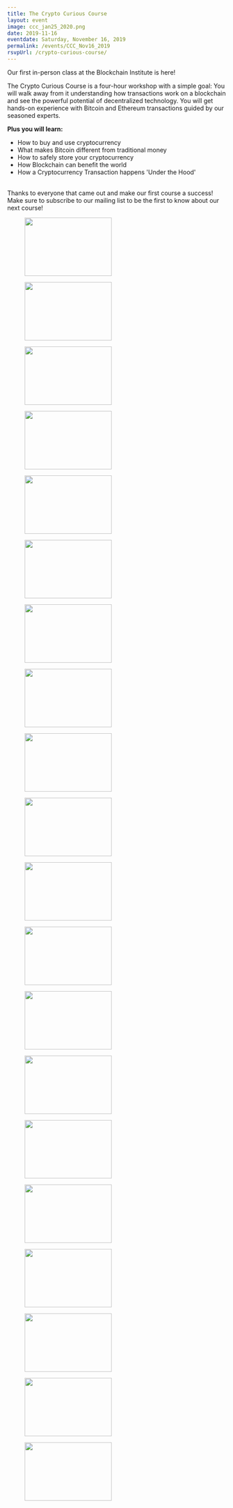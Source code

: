```yaml
---
title: The Crypto Curious Course
layout: event
image: ccc_jan25_2020.png
date: 2019-11-16
eventdate: Saturday, November 16, 2019
permalink: /events/CCC_Nov16_2019
rsvpUrl: /crypto-curious-course/
---
```

Our first in-person class at the Blockchain Institute is here!

The Crypto Curious Course is a four-hour workshop with a simple goal: You will walk away from it understanding how transactions work on a blockchain and see the powerful potential of decentralized technology.
You will get hands-on experience with Bitcoin and Ethereum transactions guided by our seasoned experts.

<b>Plus you will learn:</b>
<ul><li>How to buy and use cryptocurrency</li><li>What makes Bitcoin different from traditional money</li><li>How to safely store your cryptocurrency</li><li>How Blockchain can benefit the world</li><li>How a Cryptocurrency Transaction happens 'Under the Hood'</li></ul>
<br>
Thanks to everyone that came out and make our first course a success! Make sure to subscribe to our mailing list to be the first to know about our next course!		
			<figure class='gallery-item'>
				<a data-elementor-open-lightbox="yes" data-elementor-lightbox-slideshow="9779e6b" href='https://theblockchaininstitute.org/wp-content/uploads/2019/11/20191116_fjs_coincollect_1.jpg'><img width="200" height="134" src="https://theblockchaininstitute.org/wp-content/uploads/2019/11/20191116_fjs_coincollect_1-200x134.jpg" alt="" srcset="https://theblockchaininstitute.org/wp-content/uploads/2019/11/20191116_fjs_coincollect_1-200x134.jpg 200w, https://theblockchaininstitute.org/wp-content/uploads/2019/11/20191116_fjs_coincollect_1-449x300.jpg 449w, https://theblockchaininstitute.org/wp-content/uploads/2019/11/20191116_fjs_coincollect_1-768x513.jpg 768w, https://theblockchaininstitute.org/wp-content/uploads/2019/11/20191116_fjs_coincollect_1-1024x684.jpg 1024w, https://theblockchaininstitute.org/wp-content/uploads/2019/11/20191116_fjs_coincollect_1-1080x721.jpg 1080w, https://theblockchaininstitute.org/wp-content/uploads/2019/11/20191116_fjs_coincollect_1.jpg 1200w" sizes="(max-width: 200px) 100vw, 200px" /></a>
			</figure><figure class='gallery-item'>
				<a data-elementor-open-lightbox="yes" data-elementor-lightbox-slideshow="9779e6b" href='https://theblockchaininstitute.org/wp-content/uploads/2019/11/20191116_fjs_coincollect_3.jpg'><img width="200" height="134" src="https://theblockchaininstitute.org/wp-content/uploads/2019/11/20191116_fjs_coincollect_3-200x134.jpg" alt="" srcset="https://theblockchaininstitute.org/wp-content/uploads/2019/11/20191116_fjs_coincollect_3-200x134.jpg 200w, https://theblockchaininstitute.org/wp-content/uploads/2019/11/20191116_fjs_coincollect_3-449x300.jpg 449w, https://theblockchaininstitute.org/wp-content/uploads/2019/11/20191116_fjs_coincollect_3-768x513.jpg 768w, https://theblockchaininstitute.org/wp-content/uploads/2019/11/20191116_fjs_coincollect_3-1024x684.jpg 1024w, https://theblockchaininstitute.org/wp-content/uploads/2019/11/20191116_fjs_coincollect_3-1080x721.jpg 1080w, https://theblockchaininstitute.org/wp-content/uploads/2019/11/20191116_fjs_coincollect_3.jpg 1200w" sizes="(max-width: 200px) 100vw, 200px" /></a>
			</figure><figure class='gallery-item'>
				<a data-elementor-open-lightbox="yes" data-elementor-lightbox-slideshow="9779e6b" href='https://theblockchaininstitute.org/wp-content/uploads/2019/11/20191116_fjs_coincollect_4-1.jpg'><img width="200" height="134" src="https://theblockchaininstitute.org/wp-content/uploads/2019/11/20191116_fjs_coincollect_4-1-200x134.jpg" alt="" srcset="https://theblockchaininstitute.org/wp-content/uploads/2019/11/20191116_fjs_coincollect_4-1-200x134.jpg 200w, https://theblockchaininstitute.org/wp-content/uploads/2019/11/20191116_fjs_coincollect_4-1-449x300.jpg 449w, https://theblockchaininstitute.org/wp-content/uploads/2019/11/20191116_fjs_coincollect_4-1-768x513.jpg 768w, https://theblockchaininstitute.org/wp-content/uploads/2019/11/20191116_fjs_coincollect_4-1-1024x684.jpg 1024w, https://theblockchaininstitute.org/wp-content/uploads/2019/11/20191116_fjs_coincollect_4-1-1080x721.jpg 1080w, https://theblockchaininstitute.org/wp-content/uploads/2019/11/20191116_fjs_coincollect_4-1.jpg 1200w" sizes="(max-width: 200px) 100vw, 200px" /></a>
			</figure><figure class='gallery-item'>
				<a data-elementor-open-lightbox="yes" data-elementor-lightbox-slideshow="9779e6b" href='https://theblockchaininstitute.org/wp-content/uploads/2019/11/20191116_fjs_coincollect_5-1.jpg'><img width="200" height="134" src="https://theblockchaininstitute.org/wp-content/uploads/2019/11/20191116_fjs_coincollect_5-1-200x134.jpg" alt="" srcset="https://theblockchaininstitute.org/wp-content/uploads/2019/11/20191116_fjs_coincollect_5-1-200x134.jpg 200w, https://theblockchaininstitute.org/wp-content/uploads/2019/11/20191116_fjs_coincollect_5-1-449x300.jpg 449w, https://theblockchaininstitute.org/wp-content/uploads/2019/11/20191116_fjs_coincollect_5-1-768x513.jpg 768w, https://theblockchaininstitute.org/wp-content/uploads/2019/11/20191116_fjs_coincollect_5-1-1024x684.jpg 1024w, https://theblockchaininstitute.org/wp-content/uploads/2019/11/20191116_fjs_coincollect_5-1-1080x721.jpg 1080w, https://theblockchaininstitute.org/wp-content/uploads/2019/11/20191116_fjs_coincollect_5-1.jpg 1200w" sizes="(max-width: 200px) 100vw, 200px" /></a>
			</figure><figure class='gallery-item'>
				<a data-elementor-open-lightbox="yes" data-elementor-lightbox-slideshow="9779e6b" href='https://theblockchaininstitute.org/wp-content/uploads/2019/11/20191116_fjs_coincollect_7.jpg'><img width="200" height="134" src="https://theblockchaininstitute.org/wp-content/uploads/2019/11/20191116_fjs_coincollect_7-200x134.jpg" alt="" srcset="https://theblockchaininstitute.org/wp-content/uploads/2019/11/20191116_fjs_coincollect_7-200x134.jpg 200w, https://theblockchaininstitute.org/wp-content/uploads/2019/11/20191116_fjs_coincollect_7-449x300.jpg 449w, https://theblockchaininstitute.org/wp-content/uploads/2019/11/20191116_fjs_coincollect_7-768x513.jpg 768w, https://theblockchaininstitute.org/wp-content/uploads/2019/11/20191116_fjs_coincollect_7-1024x684.jpg 1024w, https://theblockchaininstitute.org/wp-content/uploads/2019/11/20191116_fjs_coincollect_7-1080x721.jpg 1080w, https://theblockchaininstitute.org/wp-content/uploads/2019/11/20191116_fjs_coincollect_7.jpg 1200w" sizes="(max-width: 200px) 100vw, 200px" /></a>
			</figure><figure class='gallery-item'>
				<a data-elementor-open-lightbox="yes" data-elementor-lightbox-slideshow="9779e6b" href='https://theblockchaininstitute.org/wp-content/uploads/2019/11/20191116_fjs_coincollect_8.jpg'><img width="200" height="134" src="https://theblockchaininstitute.org/wp-content/uploads/2019/11/20191116_fjs_coincollect_8-200x134.jpg" alt="" srcset="https://theblockchaininstitute.org/wp-content/uploads/2019/11/20191116_fjs_coincollect_8-200x134.jpg 200w, https://theblockchaininstitute.org/wp-content/uploads/2019/11/20191116_fjs_coincollect_8-449x300.jpg 449w, https://theblockchaininstitute.org/wp-content/uploads/2019/11/20191116_fjs_coincollect_8-768x513.jpg 768w, https://theblockchaininstitute.org/wp-content/uploads/2019/11/20191116_fjs_coincollect_8-1024x684.jpg 1024w, https://theblockchaininstitute.org/wp-content/uploads/2019/11/20191116_fjs_coincollect_8-1080x721.jpg 1080w, https://theblockchaininstitute.org/wp-content/uploads/2019/11/20191116_fjs_coincollect_8.jpg 1200w" sizes="(max-width: 200px) 100vw, 200px" /></a>
			</figure><figure class='gallery-item'>
				<a data-elementor-open-lightbox="yes" data-elementor-lightbox-slideshow="9779e6b" href='https://theblockchaininstitute.org/wp-content/uploads/2019/11/20191116_fjs_coincollect_9-1.jpg'><img width="200" height="134" src="https://theblockchaininstitute.org/wp-content/uploads/2019/11/20191116_fjs_coincollect_9-1-200x134.jpg" alt="" srcset="https://theblockchaininstitute.org/wp-content/uploads/2019/11/20191116_fjs_coincollect_9-1-200x134.jpg 200w, https://theblockchaininstitute.org/wp-content/uploads/2019/11/20191116_fjs_coincollect_9-1-449x300.jpg 449w, https://theblockchaininstitute.org/wp-content/uploads/2019/11/20191116_fjs_coincollect_9-1-768x513.jpg 768w, https://theblockchaininstitute.org/wp-content/uploads/2019/11/20191116_fjs_coincollect_9-1-1024x684.jpg 1024w, https://theblockchaininstitute.org/wp-content/uploads/2019/11/20191116_fjs_coincollect_9-1-1080x721.jpg 1080w, https://theblockchaininstitute.org/wp-content/uploads/2019/11/20191116_fjs_coincollect_9-1.jpg 1200w" sizes="(max-width: 200px) 100vw, 200px" /></a>
			</figure><figure class='gallery-item'>
				<a data-elementor-open-lightbox="yes" data-elementor-lightbox-slideshow="9779e6b" href='https://theblockchaininstitute.org/wp-content/uploads/2019/11/20191116_fjs_coincollect_11.jpg'><img width="200" height="134" src="https://theblockchaininstitute.org/wp-content/uploads/2019/11/20191116_fjs_coincollect_11-200x134.jpg" alt="" srcset="https://theblockchaininstitute.org/wp-content/uploads/2019/11/20191116_fjs_coincollect_11-200x134.jpg 200w, https://theblockchaininstitute.org/wp-content/uploads/2019/11/20191116_fjs_coincollect_11-449x300.jpg 449w, https://theblockchaininstitute.org/wp-content/uploads/2019/11/20191116_fjs_coincollect_11-768x513.jpg 768w, https://theblockchaininstitute.org/wp-content/uploads/2019/11/20191116_fjs_coincollect_11-1024x684.jpg 1024w, https://theblockchaininstitute.org/wp-content/uploads/2019/11/20191116_fjs_coincollect_11-1080x721.jpg 1080w, https://theblockchaininstitute.org/wp-content/uploads/2019/11/20191116_fjs_coincollect_11.jpg 1200w" sizes="(max-width: 200px) 100vw, 200px" /></a>
			</figure><figure class='gallery-item'>
				<a data-elementor-open-lightbox="yes" data-elementor-lightbox-slideshow="9779e6b" href='https://theblockchaininstitute.org/wp-content/uploads/2019/11/20191116_fjs_coincollect_12.jpg'><img width="200" height="134" src="https://theblockchaininstitute.org/wp-content/uploads/2019/11/20191116_fjs_coincollect_12-200x134.jpg" alt="" srcset="https://theblockchaininstitute.org/wp-content/uploads/2019/11/20191116_fjs_coincollect_12-200x134.jpg 200w, https://theblockchaininstitute.org/wp-content/uploads/2019/11/20191116_fjs_coincollect_12-449x300.jpg 449w, https://theblockchaininstitute.org/wp-content/uploads/2019/11/20191116_fjs_coincollect_12-768x513.jpg 768w, https://theblockchaininstitute.org/wp-content/uploads/2019/11/20191116_fjs_coincollect_12-1024x684.jpg 1024w, https://theblockchaininstitute.org/wp-content/uploads/2019/11/20191116_fjs_coincollect_12-1080x721.jpg 1080w, https://theblockchaininstitute.org/wp-content/uploads/2019/11/20191116_fjs_coincollect_12.jpg 1200w" sizes="(max-width: 200px) 100vw, 200px" /></a>
			</figure><figure class='gallery-item'>
				<a data-elementor-open-lightbox="yes" data-elementor-lightbox-slideshow="9779e6b" href='https://theblockchaininstitute.org/wp-content/uploads/2019/11/20191116_fjs_coincollect_13.jpg'><img width="200" height="134" src="https://theblockchaininstitute.org/wp-content/uploads/2019/11/20191116_fjs_coincollect_13-200x134.jpg" alt="" srcset="https://theblockchaininstitute.org/wp-content/uploads/2019/11/20191116_fjs_coincollect_13-200x134.jpg 200w, https://theblockchaininstitute.org/wp-content/uploads/2019/11/20191116_fjs_coincollect_13-449x300.jpg 449w, https://theblockchaininstitute.org/wp-content/uploads/2019/11/20191116_fjs_coincollect_13-768x513.jpg 768w, https://theblockchaininstitute.org/wp-content/uploads/2019/11/20191116_fjs_coincollect_13-1024x684.jpg 1024w, https://theblockchaininstitute.org/wp-content/uploads/2019/11/20191116_fjs_coincollect_13-1080x721.jpg 1080w, https://theblockchaininstitute.org/wp-content/uploads/2019/11/20191116_fjs_coincollect_13.jpg 1200w" sizes="(max-width: 200px) 100vw, 200px" /></a>
			</figure><figure class='gallery-item'>
				<a data-elementor-open-lightbox="yes" data-elementor-lightbox-slideshow="9779e6b" href='https://theblockchaininstitute.org/wp-content/uploads/2019/11/20191116_fjs_coincollect_14.jpg'><img width="200" height="134" src="https://theblockchaininstitute.org/wp-content/uploads/2019/11/20191116_fjs_coincollect_14-200x134.jpg" alt="" srcset="https://theblockchaininstitute.org/wp-content/uploads/2019/11/20191116_fjs_coincollect_14-200x134.jpg 200w, https://theblockchaininstitute.org/wp-content/uploads/2019/11/20191116_fjs_coincollect_14-449x300.jpg 449w, https://theblockchaininstitute.org/wp-content/uploads/2019/11/20191116_fjs_coincollect_14-768x513.jpg 768w, https://theblockchaininstitute.org/wp-content/uploads/2019/11/20191116_fjs_coincollect_14-1024x684.jpg 1024w, https://theblockchaininstitute.org/wp-content/uploads/2019/11/20191116_fjs_coincollect_14-1080x721.jpg 1080w, https://theblockchaininstitute.org/wp-content/uploads/2019/11/20191116_fjs_coincollect_14.jpg 1200w" sizes="(max-width: 200px) 100vw, 200px" /></a>
			</figure><figure class='gallery-item'>
				<a data-elementor-open-lightbox="yes" data-elementor-lightbox-slideshow="9779e6b" href='https://theblockchaininstitute.org/wp-content/uploads/2019/11/20191116_fjs_coincollect_15.jpg'><img width="200" height="134" src="https://theblockchaininstitute.org/wp-content/uploads/2019/11/20191116_fjs_coincollect_15-200x134.jpg" alt="" srcset="https://theblockchaininstitute.org/wp-content/uploads/2019/11/20191116_fjs_coincollect_15-200x134.jpg 200w, https://theblockchaininstitute.org/wp-content/uploads/2019/11/20191116_fjs_coincollect_15-449x300.jpg 449w, https://theblockchaininstitute.org/wp-content/uploads/2019/11/20191116_fjs_coincollect_15-768x513.jpg 768w, https://theblockchaininstitute.org/wp-content/uploads/2019/11/20191116_fjs_coincollect_15-1024x684.jpg 1024w, https://theblockchaininstitute.org/wp-content/uploads/2019/11/20191116_fjs_coincollect_15-1080x721.jpg 1080w, https://theblockchaininstitute.org/wp-content/uploads/2019/11/20191116_fjs_coincollect_15.jpg 1200w" sizes="(max-width: 200px) 100vw, 200px" /></a>
			</figure><figure class='gallery-item'>
				<a data-elementor-open-lightbox="yes" data-elementor-lightbox-slideshow="9779e6b" href='https://theblockchaininstitute.org/wp-content/uploads/2019/11/20191116_fjs_coincollect_16-1.jpg'><img width="200" height="134" src="https://theblockchaininstitute.org/wp-content/uploads/2019/11/20191116_fjs_coincollect_16-1-200x134.jpg" alt="" srcset="https://theblockchaininstitute.org/wp-content/uploads/2019/11/20191116_fjs_coincollect_16-1-200x134.jpg 200w, https://theblockchaininstitute.org/wp-content/uploads/2019/11/20191116_fjs_coincollect_16-1-449x300.jpg 449w, https://theblockchaininstitute.org/wp-content/uploads/2019/11/20191116_fjs_coincollect_16-1-768x513.jpg 768w, https://theblockchaininstitute.org/wp-content/uploads/2019/11/20191116_fjs_coincollect_16-1-1024x684.jpg 1024w, https://theblockchaininstitute.org/wp-content/uploads/2019/11/20191116_fjs_coincollect_16-1-1080x721.jpg 1080w, https://theblockchaininstitute.org/wp-content/uploads/2019/11/20191116_fjs_coincollect_16-1.jpg 1200w" sizes="(max-width: 200px) 100vw, 200px" /></a>
			</figure><figure class='gallery-item'>
				<a data-elementor-open-lightbox="yes" data-elementor-lightbox-slideshow="9779e6b" href='https://theblockchaininstitute.org/wp-content/uploads/2019/11/20191116_fjs_coincollect_17.jpg'><img width="200" height="134" src="https://theblockchaininstitute.org/wp-content/uploads/2019/11/20191116_fjs_coincollect_17-200x134.jpg" alt="" srcset="https://theblockchaininstitute.org/wp-content/uploads/2019/11/20191116_fjs_coincollect_17-200x134.jpg 200w, https://theblockchaininstitute.org/wp-content/uploads/2019/11/20191116_fjs_coincollect_17-449x300.jpg 449w, https://theblockchaininstitute.org/wp-content/uploads/2019/11/20191116_fjs_coincollect_17-768x513.jpg 768w, https://theblockchaininstitute.org/wp-content/uploads/2019/11/20191116_fjs_coincollect_17-1024x684.jpg 1024w, https://theblockchaininstitute.org/wp-content/uploads/2019/11/20191116_fjs_coincollect_17-1080x721.jpg 1080w, https://theblockchaininstitute.org/wp-content/uploads/2019/11/20191116_fjs_coincollect_17.jpg 1200w" sizes="(max-width: 200px) 100vw, 200px" /></a>
			</figure><figure class='gallery-item'>
				<a data-elementor-open-lightbox="yes" data-elementor-lightbox-slideshow="9779e6b" href='https://theblockchaininstitute.org/wp-content/uploads/2019/11/20191116_fjs_coincollect_18.jpg'><img width="200" height="134" src="https://theblockchaininstitute.org/wp-content/uploads/2019/11/20191116_fjs_coincollect_18-200x134.jpg" alt="" srcset="https://theblockchaininstitute.org/wp-content/uploads/2019/11/20191116_fjs_coincollect_18-200x134.jpg 200w, https://theblockchaininstitute.org/wp-content/uploads/2019/11/20191116_fjs_coincollect_18-449x300.jpg 449w, https://theblockchaininstitute.org/wp-content/uploads/2019/11/20191116_fjs_coincollect_18-768x513.jpg 768w, https://theblockchaininstitute.org/wp-content/uploads/2019/11/20191116_fjs_coincollect_18-1024x684.jpg 1024w, https://theblockchaininstitute.org/wp-content/uploads/2019/11/20191116_fjs_coincollect_18-1080x721.jpg 1080w, https://theblockchaininstitute.org/wp-content/uploads/2019/11/20191116_fjs_coincollect_18.jpg 1200w" sizes="(max-width: 200px) 100vw, 200px" /></a>
			</figure><figure class='gallery-item'>
				<a data-elementor-open-lightbox="yes" data-elementor-lightbox-slideshow="9779e6b" href='https://theblockchaininstitute.org/wp-content/uploads/2019/11/20191116_fjs_coincollect_20-1.jpg'><img width="200" height="134" src="https://theblockchaininstitute.org/wp-content/uploads/2019/11/20191116_fjs_coincollect_20-1-200x134.jpg" alt="" srcset="https://theblockchaininstitute.org/wp-content/uploads/2019/11/20191116_fjs_coincollect_20-1-200x134.jpg 200w, https://theblockchaininstitute.org/wp-content/uploads/2019/11/20191116_fjs_coincollect_20-1-449x300.jpg 449w, https://theblockchaininstitute.org/wp-content/uploads/2019/11/20191116_fjs_coincollect_20-1-768x513.jpg 768w, https://theblockchaininstitute.org/wp-content/uploads/2019/11/20191116_fjs_coincollect_20-1-1024x684.jpg 1024w, https://theblockchaininstitute.org/wp-content/uploads/2019/11/20191116_fjs_coincollect_20-1-1080x721.jpg 1080w, https://theblockchaininstitute.org/wp-content/uploads/2019/11/20191116_fjs_coincollect_20-1.jpg 1200w" sizes="(max-width: 200px) 100vw, 200px" /></a>
			</figure><figure class='gallery-item'>
				<a data-elementor-open-lightbox="yes" data-elementor-lightbox-slideshow="9779e6b" href='https://theblockchaininstitute.org/wp-content/uploads/2019/11/20191116_fjs_coincollect_21-1.jpg'><img width="200" height="134" src="https://theblockchaininstitute.org/wp-content/uploads/2019/11/20191116_fjs_coincollect_21-1-200x134.jpg" alt="" srcset="https://theblockchaininstitute.org/wp-content/uploads/2019/11/20191116_fjs_coincollect_21-1-200x134.jpg 200w, https://theblockchaininstitute.org/wp-content/uploads/2019/11/20191116_fjs_coincollect_21-1-449x300.jpg 449w, https://theblockchaininstitute.org/wp-content/uploads/2019/11/20191116_fjs_coincollect_21-1-768x513.jpg 768w, https://theblockchaininstitute.org/wp-content/uploads/2019/11/20191116_fjs_coincollect_21-1-1024x684.jpg 1024w, https://theblockchaininstitute.org/wp-content/uploads/2019/11/20191116_fjs_coincollect_21-1-1080x721.jpg 1080w, https://theblockchaininstitute.org/wp-content/uploads/2019/11/20191116_fjs_coincollect_21-1.jpg 1200w" sizes="(max-width: 200px) 100vw, 200px" /></a>
			</figure><figure class='gallery-item'>
				<a data-elementor-open-lightbox="yes" data-elementor-lightbox-slideshow="9779e6b" href='https://theblockchaininstitute.org/wp-content/uploads/2019/11/20191116_fjs_coincollect_22.jpg'><img width="200" height="134" src="https://theblockchaininstitute.org/wp-content/uploads/2019/11/20191116_fjs_coincollect_22-200x134.jpg" alt="" srcset="https://theblockchaininstitute.org/wp-content/uploads/2019/11/20191116_fjs_coincollect_22-200x134.jpg 200w, https://theblockchaininstitute.org/wp-content/uploads/2019/11/20191116_fjs_coincollect_22-449x300.jpg 449w, https://theblockchaininstitute.org/wp-content/uploads/2019/11/20191116_fjs_coincollect_22-768x513.jpg 768w, https://theblockchaininstitute.org/wp-content/uploads/2019/11/20191116_fjs_coincollect_22-1024x684.jpg 1024w, https://theblockchaininstitute.org/wp-content/uploads/2019/11/20191116_fjs_coincollect_22-1080x721.jpg 1080w, https://theblockchaininstitute.org/wp-content/uploads/2019/11/20191116_fjs_coincollect_22.jpg 1200w" sizes="(max-width: 200px) 100vw, 200px" /></a>
			</figure><figure class='gallery-item'>
				<a data-elementor-open-lightbox="yes" data-elementor-lightbox-slideshow="9779e6b" href='https://theblockchaininstitute.org/wp-content/uploads/2019/11/20191116_fjs_coincollect_23.jpg'><img width="200" height="134" src="https://theblockchaininstitute.org/wp-content/uploads/2019/11/20191116_fjs_coincollect_23-200x134.jpg" alt="" srcset="https://theblockchaininstitute.org/wp-content/uploads/2019/11/20191116_fjs_coincollect_23-200x134.jpg 200w, https://theblockchaininstitute.org/wp-content/uploads/2019/11/20191116_fjs_coincollect_23-449x300.jpg 449w, https://theblockchaininstitute.org/wp-content/uploads/2019/11/20191116_fjs_coincollect_23-768x513.jpg 768w, https://theblockchaininstitute.org/wp-content/uploads/2019/11/20191116_fjs_coincollect_23-1024x684.jpg 1024w, https://theblockchaininstitute.org/wp-content/uploads/2019/11/20191116_fjs_coincollect_23-1080x721.jpg 1080w, https://theblockchaininstitute.org/wp-content/uploads/2019/11/20191116_fjs_coincollect_23.jpg 1200w" sizes="(max-width: 200px) 100vw, 200px" /></a>
			</figure><figure class='gallery-item'>
				<a data-elementor-open-lightbox="yes" data-elementor-lightbox-slideshow="9779e6b" href='https://theblockchaininstitute.org/wp-content/uploads/2019/11/20191116_fjs_coincollect_24.jpg'><img width="200" height="134" src="https://theblockchaininstitute.org/wp-content/uploads/2019/11/20191116_fjs_coincollect_24-200x134.jpg" alt="" srcset="https://theblockchaininstitute.org/wp-content/uploads/2019/11/20191116_fjs_coincollect_24-200x134.jpg 200w, https://theblockchaininstitute.org/wp-content/uploads/2019/11/20191116_fjs_coincollect_24-449x300.jpg 449w, https://theblockchaininstitute.org/wp-content/uploads/2019/11/20191116_fjs_coincollect_24-768x513.jpg 768w, https://theblockchaininstitute.org/wp-content/uploads/2019/11/20191116_fjs_coincollect_24-1024x684.jpg 1024w, https://theblockchaininstitute.org/wp-content/uploads/2019/11/20191116_fjs_coincollect_24-1080x721.jpg 1080w, https://theblockchaininstitute.org/wp-content/uploads/2019/11/20191116_fjs_coincollect_24.jpg 1200w" sizes="(max-width: 200px) 100vw, 200px" /></a>
			</figure>
